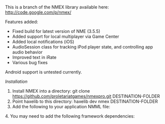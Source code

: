 This is a branch of the NMEX library available here: http://code.google.com/p/nmex/

Features added:
* Fixed build for latest version of NME (3.5.5)
* Added support for local multiplayer via Game Center
* Added local notifications (iOS)
* AudioSession class for tracking iPod player state, and controlling app audio behavior
* Improved text in iRate
* Various bug fixes

Android support is untested currently.

_Installation_

1. Install NMEX into a directory:
git clone https://github.com/proletariatgames/nmexpro.git DESTINATION-FOLDER
2. Point haxelib to this directory:
haxelib dev nmex DESTINATION-FOLDER
3. Add the following to your application NMML file:
  <haxelib name="nmex" if="ios" />
4. You may need to add the following framework dependencies:
  <dependency name="GameKit.framework" if="ios" />
  <dependency name="StoreKit.framework" if="ios" />
  <dependency name="SystemConfiguration.framework" if="ios" />
  <dependency name="Social.framework" if="ios" />
  <dependency name="Accounts.framework" if="ios" />
  <dependency name="AdSupport.framework" if="ios" />
  <dependency name="MediaPlayer.framework" if="ios" />

